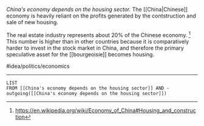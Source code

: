 *China's economy depends on the housing sector.* The [[China|Chinese]] economy is heavily reliant on the profits generated by the contstruction and sale of new housing. 

The real estate industry represents about 20% of the Chinese economy. [^1] This number is higher than in other countries because it is comparatively harder to invest in the stock market in China, and therefore the primary speculative asset for the [[bourgeoisie]] becomes housing. 

#idea/politics/economics 

[^1]: https://en.wikipedia.org/wiki/Economy_of_China#Housing_and_construction

---
```dataview
LIST
FROM [[China's economy depends on the housing sector]] AND -outgoing([[China's economy depends on the housing sector]])
```